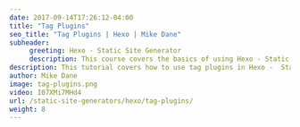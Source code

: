 ```yaml
---
date: 2017-09-14T17:26:12-04:00
title: "Tag Plugins"
seo_title: "Tag Plugins | Hexo | Mike Dane"
subheader:
     greeting: Hexo - Static Site Generator
     description: This course covers the basics of using Hexo - Static Site Generator. Work your way through the articles and we'll teach you everything you need to know to create a professional and scalable website or blog!
description: This tutorial covers how to use tag plugins in Hexo -  Static Site Generator.
author: Mike Dane
image: tag-plugins.png
video: I07XMi7MHd4
url: /static-site-generators/hexo/tag-plugins/
weight: 8
---
```

